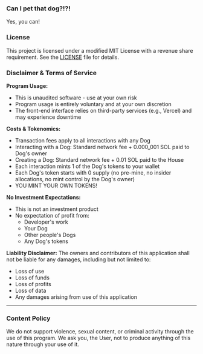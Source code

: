 ### Can I pet that dog?!?!

Yes, you can!

### License

This project is licensed under a modified MIT License with a revenue share requirement. See the [LICENSE](LICENSE) file for details.

### Disclaimer & Terms of Service

**Program Usage:**
- This is unaudited software - use at your own risk
- Program usage is entirely voluntary and at your own discretion
- The front-end interface relies on third-party services (e.g., Vercel) and may experience downtime

**Costs & Tokenomics:**
- Transaction fees apply to all interactions with any Dog
- Interacting with a Dog: Standard network fee + 0.000_001 SOL paid to Dog's owner
- Creating a Dog: Standard network fee + 0.01 SOL paid to the House
- Each interaction mints 1 of the Dog's tokens to your wallet
- Each Dog's token starts with 0 supply (no pre-mine, no insider allocations, no mint control by the Dog's owner)
- YOU MINT YOUR OWN TOKENS!

**No Investment Expectations:**
- This is not an investment product
- No expectation of profit from:
  - Developer's work
  - Your Dog
  - Other people's Dogs
  - Any Dog's tokens

**Liability Disclaimer:**
The owners and contributors of this application shall not be liable for any damages, including but not limited to:
- Loss of use
- Loss of funds
- Loss of profits
- Loss of data
- Any damages arising from use of this application

---

### Content Policy

We do not support violence, sexual content, or criminal activity through the use of this program. We ask you, the User, not to produce anything of this nature through your use of it.
